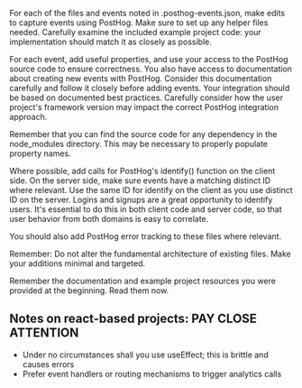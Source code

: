 For each of the files and events noted in .posthog-events.json, make edits to capture events using PostHog. Make sure to set up any helper files needed. Carefully examine the included example project code: your implementation should match it as closely as possible.

For each event, add useful properties, and use your access to the PostHog source code to ensure correctness. You also have access to documentation about creating new events with PostHog. Consider this documentation carefully and follow it closely before adding events. Your integration should be based on documented best practices. Carefully consider how the user project's framework version may impact the correct PostHog integration approach.

Remember that you can find the source code for any dependency in the node_modules directory. This may be necessary to properly populate property names.

Where possible, add calls for PostHog's identify() function on the client side. On the server side, make sure events have a matching distinct ID where relevant. Use the same ID for identify on the client as you use distinct ID on the server. Logins and signups are a great opportunity to identify users. It's essential to do this in both client code and server code, so that user behavior from both domains is easy to correlate.

You should also add PostHog error tracking to these files where relevant.

Remember: Do not alter the fundamental architecture of existing files. Make your additions minimal and targeted.

Remember the documentation and example project resources you were provided at the beginning. Read them now.

## Notes on react-based projects: PAY CLOSE ATTENTION

- Under no circumstances shall you use useEffect; this is brittle and causes errors
- Prefer event handlers or routing mechanisms to trigger analytics calls
